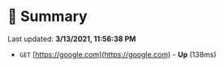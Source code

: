 # 📖 Summary
Last updated: **3/13/2021, 11:56:38 PM**

- `GET` [https://google.com](https://google.com) - **Up** (138ms)
